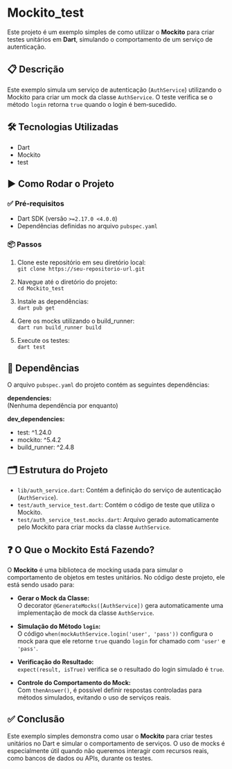  
# Mockito_test

Este projeto é um exemplo simples de como utilizar o **Mockito** para criar testes unitários em **Dart**, simulando o comportamento de um serviço de autenticação.

## 📋 Descrição

Este exemplo simula um serviço de autenticação (`AuthService`) utilizando o Mockito para criar um mock da classe `AuthService`. O teste verifica se o método `login` retorna `true` quando o login é bem‑sucedido.

## 🛠 Tecnologias Utilizadas

- Dart  
- Mockito  
- test  

## ▶️ Como Rodar o Projeto

### ✅ Pré‑requisitos

- Dart SDK (versão `>=2.17.0 <4.0.0`)  
- Dependências definidas no arquivo `pubspec.yaml`

### 📦 Passos

1. Clone este repositório em seu diretório local:  
   `git clone https://seu-repositorio-url.git`

2. Navegue até o diretório do projeto:  
   `cd Mockito_test`

3. Instale as dependências:  
   `dart pub get`

4. Gere os mocks utilizando o build_runner:  
   `dart run build_runner build`

5. Execute os testes:  
   `dart test`

## 📁 Dependências

O arquivo `pubspec.yaml` do projeto contém as seguintes dependências:

**dependencies:**  
(Nenhuma dependência por enquanto)

**dev_dependencies:**  
- test: ^1.24.0  
- mockito: ^5.4.2  
- build_runner: ^2.4.8  

## 🗂 Estrutura do Projeto

- `lib/auth_service.dart`: Contém a definição do serviço de autenticação (`AuthService`).  
- `test/auth_service_test.dart`: Contém o código de teste que utiliza o Mockito.  
- `test/auth_service_test.mocks.dart`: Arquivo gerado automaticamente pelo Mockito para criar mocks da classe `AuthService`.  

## ❓ O Que o Mockito Está Fazendo?

O **Mockito** é uma biblioteca de mocking usada para simular o comportamento de objetos em testes unitários. No código deste projeto, ele está sendo usado para:

- **Gerar o Mock da Classe:**  
  O decorator `@GenerateMocks([AuthService])` gera automaticamente uma implementação de mock da classe `AuthService`.

- **Simulação do Método `login`:**  
  O código `when(mockAuthService.login('user', 'pass'))` configura o mock para que ele retorne `true` quando `login` for chamado com `'user'` e `'pass'`.

- **Verificação do Resultado:**  
  `expect(result, isTrue)` verifica se o resultado do login simulado é `true`.

- **Controle do Comportamento do Mock:**  
  Com `thenAnswer()`, é possível definir respostas controladas para métodos simulados, evitando o uso de serviços reais.

## ✅ Conclusão

Este exemplo simples demonstra como usar o **Mockito** para criar testes unitários no Dart e simular o comportamento de serviços. O uso de mocks é especialmente útil quando não queremos interagir com recursos reais, como bancos de dados ou APIs, durante os testes.
